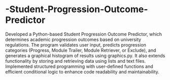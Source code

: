 # -Student-Progression-Outcome-Predictor
Developed a Python-based Student Progression Outcome Predictor, which determines academic progression outcomes based on university regulations.
The program validates user input, predicts progression categories (Progress, Module Trailer, Module Retriever, or Exclude), and generates a graphical histogram of results using graphics.py. It also extends functionality by storing and retrieving data using lists and text files. Implemented structured programming with user-defined functions and efficient conditional logic to enhance code readability and maintainability.
